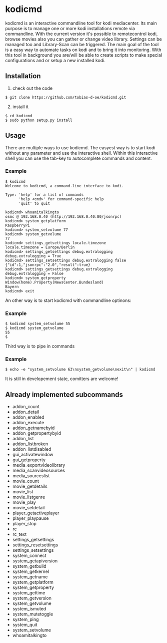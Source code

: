 # kodicmd

kodicmd is an interactive commandline tool for kodi mediacenter.
Its main purpose is to manage one or more kodi installations remote via commandline.
With the current version it's possible to remotecontrol kodi, browse movies also you can gather or change video library. 
Settings can be managed too and Library-Scan can be triggered.
The main goal of the tool is a easy way to automate tasks on kodi and to bring it into monitoring.
With this tool in background you are/will be able to create scripts to make special configurations and or setup a new installed kodi.

## Installation
1. check out the code
```
$ git clone https://github.com/tobias-d-oe/kodicmd.git
```
2. install it
```
$ cd kodicmd
$ sudo python setup.py install
```
## Usage
There are multiple ways to use kodicmd. The easyest way is to start kodi without any parameter and use the interactive shell.
Within this interactive shell you can use the tab-key to autocomplete commands and content.
### Example
```
$ kodicmd
Welcome to kodicmd, a command-line interface to kodi.

Type: 'help' for a list of commands
      'help <cmd>' for command-specific help
      'quit' to quit

kodicmd> whoamitalkingto
osmc @ 192.168.0.40 (http://192.168.0.40:80/jsonrpc)
kodicmd> system_getplatform
RaspberryPi
kodicmd> system_setvolume 77
kodicmd> system_getvolume
77
kodicmd> settings_getsettings locale.timezone
locale.timezone = Europe/Berlin
kodicmd> settings_getsettings debug.extralogging
debug.extralogging = True
kodicmd> settings_setsettings debug.extralogging false
{"id":1,"jsonrpc":"2.0","result":true}
kodicmd> settings_getsettings debug.extralogging
debug.extralogging = False
kodicmd> system_getproperty Window(home).Property(NewsCenter.Bundesland)
Bayern
kodicmd> exit
```
An other way is to start kodicmd with commandline optinons:
### Example
```
$ kodicmd system_setvolume 55
$ kodicmd system_getvolume
55
$
```
Third way is to pipe in commands
### Example
```
$ echo -e "system_setvolume 63\nsystem_getvolume\nexit\n" | kodicmd
```
It is still in developement state, comitters are welcome!
## Already implemented subcommands
 - addon_count
 - addon_detail
 - addon_enabled
 - addon_execute
 - addon_getnamebyid
 - addon_getpropertybyid
 - addon_list
 - addon_listbroken
 - addon_listdisabled
 - gui_activatewindow
 - gui_getproperty
 - media_exportvideolibrary
 - media_scanvideosources
 - media_sourceslist
 - movie_count
 - movie_getdetails
 - movie_list
 - movie_listgenre
 - movie_play
 - movie_setdetail
 - player_getactiveplayer
 - player_playpause
 - player_stop
 - rc
 - rc_text
 - settings_getsettings
 - settings_resetsettings
 - settings_setsettings
 - system_connect
 - system_getapiversion
 - system_getbuild
 - system_getkernel
 - system_getname
 - system_getplatform
 - system_getproperty
 - system_gettime
 - system_getversion
 - system_getvolume
 - system_ismuted
 - system_mutetoggle
 - system_ping
 - system_quit
 - system_setvolume
 - whoamitalkingto

